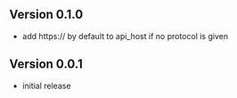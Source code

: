 ## Version 0.1.0

* add https:// by default to api_host if no protocol is given

## Version 0.0.1

* initial release

